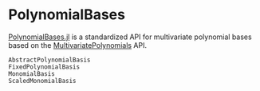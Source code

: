 # PolynomialBases

[PolynomialBases.jl](https://github.com/JuliaAlgebra/PolynomialBases.jl) is a standardized API for multivariate polynomial bases
based on the [MultivariatePolynomials](https://github.com/JuliaAlgebra/MultivariatePolynomials.jl) API.

```@docs
AbstractPolynomialBasis
FixedPolynomialBasis
MonomialBasis
ScaledMonomialBasis
```
